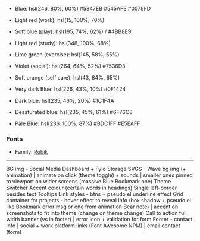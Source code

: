 -  Blue: hsl(246, 80%, 60%) #5847EB
   #545AFE
   #0079FD

-  Light red (work): hsl(15, 100%, 70%)
-  Soft blue (play): hsl(195, 74%, 62%) / #4BB8E9
-  Light red (study): hsl(348, 100%, 68%)
-  Lime green (exercise): hsl(145, 58%, 55%)
-  Violet (social): hsl(264, 64%, 52%) #7536D3
-  Soft orange (self care): hsl(43, 84%, 65%)

-  Very dark Blue: hsl(226, 43%, 10%) #0F1424
-  Dark blue: hsl(235, 46%, 20%) #1C1F4A
-  Desaturated blue: hsl(235, 45%, 61%) #6F76C8
-  Pale Blue: hsl(236, 100%, 87%) #BDC1FF
   #E5EAFF

### Fonts

-  Family: [Rubik](https://fonts.google.com/specimen/Rubik)

---

BG img - Social Media Dashboard + Fylo Storage
SVGS - Wave bg img (+ animation) | animate on click (theme toggle) + sounds | smaller ones pinned to viewport on wider screens (massive Blue Bookmark one)
Theme Switcher
Accent colour (certain words in headings)
Single left-border besides text
Tooltips
Link styles - btns + pseudo el underline effect
Grid container for projects - hover effect to reveal info (box shadow + pseudo el like Bookmark error msg or one from animation Bear note) | accent on screenshots to fit into theme (change on theme change)
Call to action full width banner (vs in footer) | error icon + validation for form
Footer - contact info | social + work platform links (Font Awesome NPM) | email contact (form)
